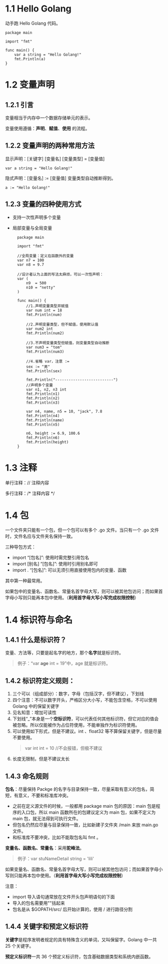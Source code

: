 # 1.1 Hello Golang
动手跑 Hello Golang 代码。

    package main

    import "fmt"

    func main() {
        var a string = "Hello Golang!"
        fmt.Println(a)
    }

# 1.2 变量声明

## 1.2.1 引言

变量相当于内存中一个数据存储单元的表示。

变量使用遵循：**声明**、**赋值**、**使用** 的流程。

## 1.2.2 变量声明的两种常用方法

显示声明：[关键字] [变量名] [变量类型] = [变量值]

    var a string = "Hello Golang!"

隐式声明：[变量名] := [变量值]
变量类型自动推断得到。

    a := "Hello Golang!"

## 1.2.3 变量的四种使用方式

- 支持一次性声明多个变量
- 局部变量与全局变量

        package main

        import "fmt"

        //全局变量：定义在函数外的变量
        var n7 = 100
        var n8 = 9.7

        //设计者认为上面的写法太麻烦，可以一次性声明：
        var (
            n9  = 500
            n10 = "netty"
        )

        func main() {
            //1.声明变量类型并赋值
            var num int = 18
            fmt.Println(num)

            //2.声明变量类型，但不赋值，使用默认值
            var num2 int
            fmt.Println(num2)

            //3.不声明变量类型但赋值，则变量类型自动推断
            var num3 = "tom"
            fmt.Println(num3)

            //4.省略 var，注意 :=
            sex := "男"
            fmt.Println(sex)

            fmt.Println("--------------------------")
            //声明多个变量
            var n1, n2, n3 int
            fmt.Println(n1)
            fmt.Println(n2)
            fmt.Println(n3)

            var n4, name, n5 = 10, "jack", 7.8
            fmt.Println(n4)
            fmt.Println(name)
            fmt.Println(n5)

            n6, height := 6.9, 100.6
            fmt.Println(n6)
            fmt.Println(height)
        }

# 1.3 注释

单行注释：// 注释内容

多行注释：/* 注释内容 */

# 1.4 包

一个文件夹只能有一个包，但一个包可以有多个 .go 文件。当只有一个 .go 文件时，文件名应与文件夹名保持一致。

三种导包方式：
- import “[包名]”: 使用时需完整引用包名
- import [别名] “[包名]”: 使用时引用别名即可
- import . “[包名]”: 可以无须引用直接使用包内的变量、函数

其中第一种最常用。

如果包中的变量名、函数名、常量名首字母大写，则可以被其他包访问；而如果首字母小写则只能再本包中使用。（**利用首字母大写小写完成权限控制**）

# 1.4 标识符与命名

## 1.4.1 什么是标识符？

变量、方法等，只要是起名字的地方，那个**名字**就是标识符。
> 例子：“var **age** int = 19”中，age 就是标识符。

## 1.4.2 标识符定义规则：

1. 三个可以（组成部分）：数字，字母（包括汉字，但不建议），下划线
2. 四个注意：不可以数字开头，严格区分大小写，不能包含空格，不可以使用 Golang 中的保留关键字
3. 见名知意：增加可读性
4. 下划线“_”本身是一个**空标识符**，可以代表任何其他标识符，但它对应的值会被忽略。所以仅能被作为占位符使用，不能单独作为标识符使用。
5. 可以使用如下形式，但是不建议。int 、float32 等不算保留关键字，但是尽量不要使用。
    > var int int = 10	//不会报错，但极不建议
6. 长度无限制，但是不建议太长

## 1.4.3 命名规则

**包名**：尽量保持 Packge 的名字与目录保持一致，尽量采取有意义的包名，简短，有意义，不要和标准库冲突。
   - 之前在定义源文件的时候，一般都用 package main 包的原因：main 包是程序的入口包，所以 main 函数所在的包建议定义为 main 包，如果不定义为 main 包，就无法得到可执行文件。
   - 但包名仍然应尽量与目录保持一致，比如新建子文件夹 /main 来放 main.go 文件。
   - 和标准库不要冲突，比如不能取包名叫 fmt 。

**变量名、函数名、常量名**：采用**驼峰法**。
> 例子：var stuNameDetail string = 'lili'

如果变量名、函数名、常量名首字母大写，则可以被其他包访问；而如果首字母小写则只能再本包中使用。（**利用首字母大写小写完成权限控制**）

注意：
- import 导入语句通常放在文件开头包声明语句的下面
- 导入的包名需要用""括起来
- 包名是从 $GOPATH/src/ 后开始计算的，使用 / 进行路径分割

## 1.4.4 关键字和预定义标识符

**关键字**是程序发明者规定的具有特殊含义的单词，又叫保留字。Golang 中一共 25 个关键字。

**预定义标识符**一共 36 个预定义标识符，包含基础数据类型和系统内嵌函数。